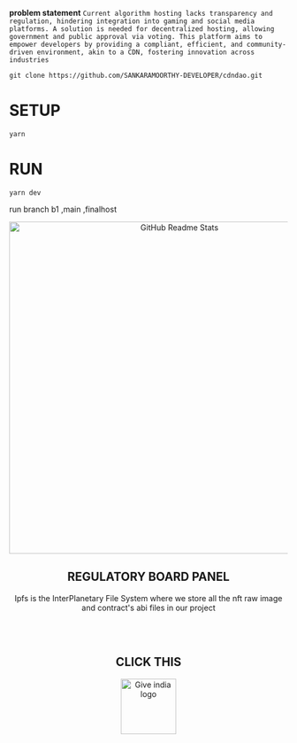 **problem statement**
```Current algorithm hosting lacks transparency and regulation, hindering integration into gaming and social media platforms. A solution is needed for decentralized hosting, allowing government and public approval via voting. This platform aims to empower developers by providing a compliant, efficient, and community-driven environment, akin to a CDN, fostering innovation across industries```



```git clone https://github.com/SANKARAMOORTHY-DEVELOPER/cdndao.git```
# SETUP

`yarn `

# RUN
`yarn dev`


run branch b1 ,main ,finalhost

<p align="center">
 <img width="600px" src="https://user-images.githubusercontent.com/78921146/208266177-6028ad74-2beb-427e-95fc-eb126387a922.gif" align="center" alt="GitHub Readme Stats" />
 <h2 align="center">REGULATORY BOARD PANEL </h2>
 <p align="center">Ipfs is the InterPlanetary File System where we store all the nft raw image and contract's abi files in our project 
</p>

</br>
</br><p align="center">
 <h2 align="center">CLICK THIS</h2>
<p align="center">
<a href="http://algosphere.free.nf">
  <img src="https://user-images.githubusercontent.com/78921146/208353391-95c550ad-5cc2-440e-a212-3ce94a6b90d7.png" alt="Give india logo" width="100" />
</a>
</p>



